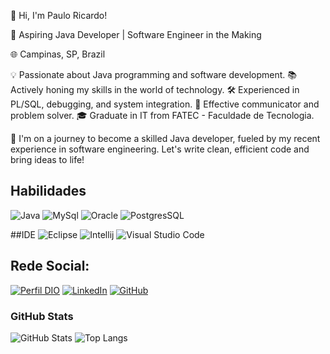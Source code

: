 
👋 Hi, I'm Paulo Ricardo!

🚀 Aspiring Java Developer | Software Engineer in the Making

🌐 Campinas, SP, Brazil

💡 Passionate about Java programming and software development.
📚 Actively honing my skills in the world of technology.
🛠️ Experienced in PL/SQL, debugging, and system integration.
👥 Effective communicator and problem solver.
🎓 Graduate in IT from FATEC - Faculdade de Tecnologia.

🌟 I'm on a journey to become a skilled Java developer, fueled by my recent experience in software engineering. Let's write clean, efficient code and bring ideas to life!

## Habilidades
![Java](https://img.shields.io/badge/Java-ED8B00?style=for-the-badge&logo=openjdk&logoColor=white)
![MySql](https://img.shields.io/badge/MySQL-00000F?style=for-the-badge&logo=mysql&logoColor=white)
![Oracle](https://img.shields.io/badge/PostgreSQL-316192?style=for-the-badge&logo=postgresql&logoColor=white)
![PostgresSQL](https://img.shields.io/badge/Oracle-F80000?style=for-the-badge&logo=Oracle&logoColor=white)

##IDE
![Eclipse](https://img.shields.io/badge/Eclipse-2C2255?style=for-the-badge&logo=eclipse&logoColor=white)
![Intellij](https://img.shields.io/badge/IntelliJ_IDEA-000000.svg?style=for-the-badge&logo=intellij-idea&logoColor=white)
![Visual Studio Code](https://img.shields.io/badge/Visual_Studio_Code-0078D4?style=for-the-badge&logo=visual%20studio%20code&logoColor=white)


## Rede Social:
[![Perfil DIO](https://img.shields.io/badge/-Meu%20Perfil%20na%20DIO-30A3DC?style=for-the-badge)](https://www.dio.me/users/pricardo_sribeiro) 
[![LinkedIn](https://img.shields.io/badge/LinkedIn-000?style=for-the-badge&logo=linkedin&logoColor=0E76A8)](https://www.linkedin.com/in/pricardosribeiro/)
[![GitHub](https://img.shields.io/badge/GitHub-000?style=for-the-badge&logo=github&logoColor=fff)](https://github.com/pricardo91)

### GitHub Stats
![GitHub Stats](https://github-readme-stats.vercel.app/api?username=pricardo91&theme=transparent&bg_color=000&border_color=30A3DC&show_icons=true&icon_color=30A3DC&title_color=E94D5F&text_color=FFF)
![Top Langs](https://github-readme-stats-git-masterrstaa-rickstaa.vercel.app/api/top-langs/?username=pricardo91&layout=compact&bg_color=000&border_color=30A3DC&title_color=E94D5F&text_color=FFF)